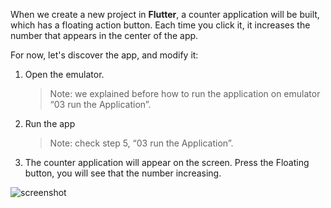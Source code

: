 When we create a new project in **Flutter**, a counter application will be built, which has a floating action button. Each time you click it, it increases the number that appears in the center of the app.

For now, let's discover the app, and modify it:

1. Open the emulator.

   > Note: we explained before how to run the application on emulator “03 run the Application”.

2. Run the app

   > Note: check step 5, “03 run the Application”.

3. The counter application will appear on the screen. Press the Floating button, you will see that the number increasing.

![screenshot](https://lh5.googleusercontent.com/3B-fTl3-Q2sTFxeBIXLQ9W62qzzRkj9dv3lbhQh7eRCblvmC_5eocIJH3wdxHh8p4Isnz-pJfOHAd5QyZspilFPOAuRI8AsXcRuUoeZnn8PzFwkATo8obvgyHVwbS1qEUGJEqsQ4)
